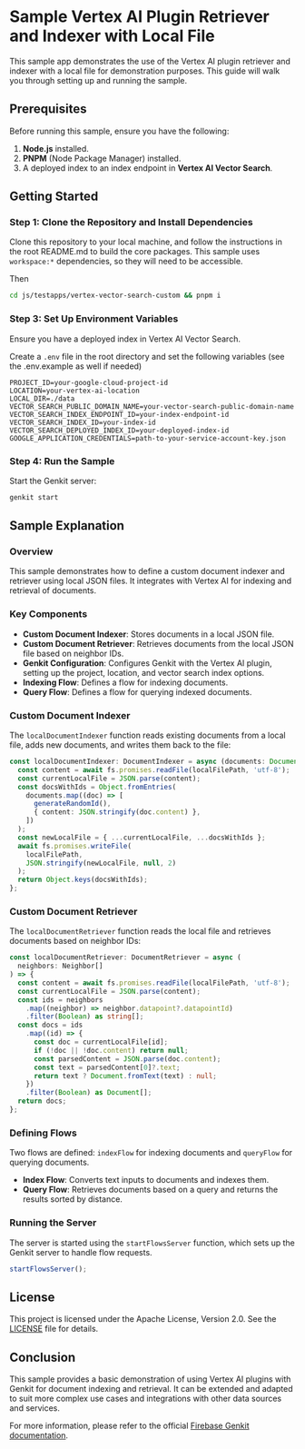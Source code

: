 # Sample Vertex AI Plugin Retriever and Indexer with Local File

This sample app demonstrates the use of the Vertex AI plugin retriever and indexer with a local file for demonstration purposes. This guide will walk you through setting up and running the sample.

## Prerequisites

Before running this sample, ensure you have the following:

1. **Node.js** installed.
2. **PNPM** (Node Package Manager) installed.
3. A deployed index to an index endpoint in **Vertex AI Vector Search**.

## Getting Started

### Step 1: Clone the Repository and Install Dependencies

Clone this repository to your local machine, and follow the instructions in the root README.md to build
the core packages. This sample uses `workspace:*` dependencies, so they will need to be accessible.

Then

```bash
cd js/testapps/vertex-vector-search-custom && pnpm i
```

### Step 3: Set Up Environment Variables

Ensure you have a deployed index in Vertex AI Vector Search.

Create a `.env` file in the root directory and set the following variables (see the .env.example as well if needed)

```plaintext
PROJECT_ID=your-google-cloud-project-id
LOCATION=your-vertex-ai-location
LOCAL_DIR=./data
VECTOR_SEARCH_PUBLIC_DOMAIN_NAME=your-vector-search-public-domain-name
VECTOR_SEARCH_INDEX_ENDPOINT_ID=your-index-endpoint-id
VECTOR_SEARCH_INDEX_ID=your-index-id
VECTOR_SEARCH_DEPLOYED_INDEX_ID=your-deployed-index-id
GOOGLE_APPLICATION_CREDENTIALS=path-to-your-service-account-key.json
```

### Step 4: Run the Sample

Start the Genkit server:

```bash
genkit start
```

## Sample Explanation

### Overview

This sample demonstrates how to define a custom document indexer and retriever using local JSON files. It integrates with Vertex AI for indexing and retrieval of documents.

### Key Components

- **Custom Document Indexer**: Stores documents in a local JSON file.
- **Custom Document Retriever**: Retrieves documents from the local JSON file based on neighbor IDs.
- **Genkit Configuration**: Configures Genkit with the Vertex AI plugin, setting up the project, location, and vector search index options.
- **Indexing Flow**: Defines a flow for indexing documents.
- **Query Flow**: Defines a flow for querying indexed documents.

### Custom Document Indexer

The `localDocumentIndexer` function reads existing documents from a local file, adds new documents, and writes them back to the file:

```typescript
const localDocumentIndexer: DocumentIndexer = async (documents: Document[]) => {
  const content = await fs.promises.readFile(localFilePath, 'utf-8');
  const currentLocalFile = JSON.parse(content);
  const docsWithIds = Object.fromEntries(
    documents.map((doc) => [
      generateRandomId(),
      { content: JSON.stringify(doc.content) },
    ])
  );
  const newLocalFile = { ...currentLocalFile, ...docsWithIds };
  await fs.promises.writeFile(
    localFilePath,
    JSON.stringify(newLocalFile, null, 2)
  );
  return Object.keys(docsWithIds);
};
```

### Custom Document Retriever

The `localDocumentRetriever` function reads the local file and retrieves documents based on neighbor IDs:

```typescript
const localDocumentRetriever: DocumentRetriever = async (
  neighbors: Neighbor[]
) => {
  const content = await fs.promises.readFile(localFilePath, 'utf-8');
  const currentLocalFile = JSON.parse(content);
  const ids = neighbors
    .map((neighbor) => neighbor.datapoint?.datapointId)
    .filter(Boolean) as string[];
  const docs = ids
    .map((id) => {
      const doc = currentLocalFile[id];
      if (!doc || !doc.content) return null;
      const parsedContent = JSON.parse(doc.content);
      const text = parsedContent[0]?.text;
      return text ? Document.fromText(text) : null;
    })
    .filter(Boolean) as Document[];
  return docs;
};
```

### Defining Flows

Two flows are defined: `indexFlow` for indexing documents and `queryFlow` for querying documents.

- **Index Flow**: Converts text inputs to documents and indexes them.
- **Query Flow**: Retrieves documents based on a query and returns the results sorted by distance.

### Running the Server

The server is started using the `startFlowsServer` function, which sets up the Genkit server to handle flow requests.

```typescript
startFlowsServer();
```

## License

This project is licensed under the Apache License, Version 2.0. See the [LICENSE](LICENSE) file for details.

## Conclusion

This sample provides a basic demonstration of using Vertex AI plugins with Genkit for document indexing and retrieval. It can be extended and adapted to suit more complex use cases and integrations with other data sources and services.

For more information, please refer to the official [Firebase Genkit documentation](https://firebase.google.com/docs/genkit).

